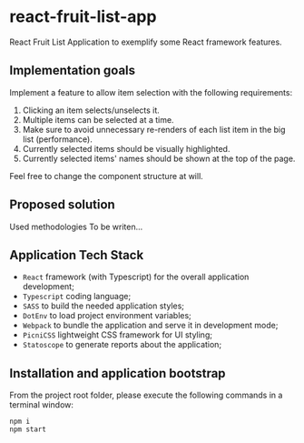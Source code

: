 # react-fruit-list-app

React Fruit List Application to exemplify some React framework features.

## Implementation goals

Implement a feature to allow item selection with the following requirements:

1. Clicking an item selects/unselects it.
2. Multiple items can be selected at a time.
3. Make sure to avoid unnecessary re-renders of each list item in the big list (performance).
4. Currently selected items should be visually highlighted.
5. Currently selected items' names should be shown at the top of the page.

Feel free to change the component structure at will.

## Proposed solution

Used methodologies
To be writen...

## Application Tech Stack

-   `React` framework (with Typescript) for the overall application development;
-   `Typescript` coding language;
-   `SASS` to build the needed application styles;
-   `DotEnv` to load project environment variables;
-   `Webpack` to bundle the application and serve it in development mode;
-   `PicniCSS` lightweight CSS framework for UI styling;
-   `Statoscope` to generate reports about the application;

## Installation and application bootstrap

From the project root folder, please execute the following commands in a terminal window:

```
npm i
npm start
```
